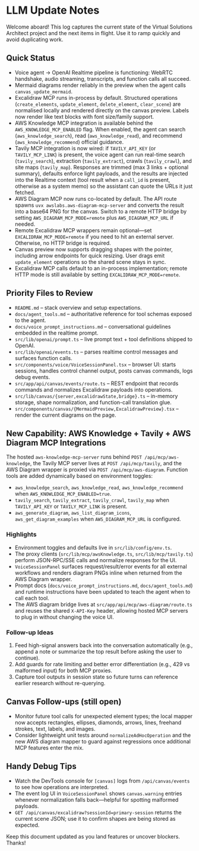 # LLM Update Notes

Welcome aboard! This log captures the current state of the Virtual Solutions Architect project and the next items in flight. Use it to ramp quickly and avoid duplicating work.

## Quick Status
- Voice agent → OpenAI Realtime pipeline is functioning: WebRTC handshake, audio streaming, transcripts, and function calls all succeed.
- Mermaid diagrams render reliably in the preview when the agent calls `canvas_update_mermaid`.
- Excalidraw MCP runs in-process by default. Structured operations (`create_elements`, `update_element`, `delete_element`, `clear_scene`) are normalised locally and rendered directly on the canvas preview. Labels now render like text blocks with font size/family support.
- AWS Knowledge MCP integration is available behind the `AWS_KNOWLEDGE_MCP_ENABLED` flag. When enabled, the agent can search (`aws_knowledge_search`), read (`aws_knowledge_read`), and recommend (`aws_knowledge_recommend`) official guidance.
- Tavily MCP integration is now wired: if `TAVILY_API_KEY` (or `TAVILY_MCP_LINK`) is present, the voice agent can run real-time search (`tavily_search`), extraction (`tavily_extract`), crawls (`tavily_crawl`), and site maps (`tavily_map`). Responses are trimmed (max 3 links + optional summary), defaults enforce light payloads, and the results are injected into the Realtime context (tool result when a `call_id` is present, otherwise as a system memo) so the assistant can quote the URLs it just fetched.
- AWS Diagram MCP now runs co-located by default. The API route spawns `uvx awslabs.aws-diagram-mcp-server` and converts the result into a base64 PNG for the canvas. Switch to a remote HTTP bridge by setting `AWS_DIAGRAM_MCP_MODE=remote` plus `AWS_DIAGRAM_MCP_URL` if needed.
- Remote Excalidraw MCP wrappers remain optional—set `EXCALIDRAW_MCP_MODE=remote` if you need to hit an external server. Otherwise, no HTTP bridge is required.
- Canvas preview now supports dragging shapes with the pointer, including arrow endpoints for quick resizing. User drags emit `update_element` operations so the shared scene stays in sync.
- Excalidraw MCP calls default to an in-process implementation; remote HTTP mode is still available by setting `EXCALIDRAW_MCP_MODE=remote`.

## Priority Files to Review
- `README.md` – stack overview and setup expectations.
- `docs/agent_tools.md` – authoritative reference for tool schemas exposed to the agent.
- `docs/voice_prompt_instructions.md` – conversational guidelines embedded in the realtime prompt.
- `src/lib/openai/prompt.ts` – live prompt text + tool definitions shipped to OpenAI.
- `src/lib/openai/events.ts` – parses realtime control messages and surfaces function calls.
- `src/components/voice/VoiceSessionPanel.tsx` – browser UI: starts sessions, handles control channel output, posts canvas commands, logs debug events.
- `src/app/api/canvas/events/route.ts` – REST endpoint that records commands and normalizes Excalidraw payloads into operations.
- `src/lib/canvas/{server,excalidrawState,bridge}.ts` – in-memory storage, shape normalization, and function-call translation glue.
- `src/components/canvas/{MermaidPreview,ExcalidrawPreview}.tsx` – render the current diagrams on the page.

## New Capability: AWS Knowledge + Tavily + AWS Diagram MCP Integrations
The hosted `aws-knowledge-mcp-server` runs behind `POST /api/mcp/aws-knowledge`, the Tavily MCP server lives at `POST /api/mcp/tavily`, and the AWS Diagram wrapper is proxied via `POST /api/mcp/aws-diagram`. Function tools are added dynamically based on environment toggles:
- `aws_knowledge_search`, `aws_knowledge_read`, `aws_knowledge_recommend` when `AWS_KNOWLEDGE_MCP_ENABLED=true`.
- `tavily_search`, `tavily_extract`, `tavily_crawl`, `tavily_map` when `TAVILY_API_KEY` or `TAVILY_MCP_LINK` is present.
- `aws_generate_diagram`, `aws_list_diagram_icons`, `aws_get_diagram_examples` when `AWS_DIAGRAM_MCP_URL` is configured.

### Highlights
- Environment toggles and defaults live in `src/lib/config/env.ts`.
- The proxy clients (`src/lib/mcp/awsKnowledge.ts`, `src/lib/mcp/tavily.ts`) perform JSON-RPC/SSE calls and normalize responses for the UI.
- `VoiceSessionPanel` surfaces request/result/error events for all external workflows and renders diagram PNGs inline when returned from the AWS Diagram wrapper.
- Prompt docs (`docs/voice_prompt_instructions.md`, `docs/agent_tools.md`) and runtime instructions have been updated to teach the agent when to call each tool.
- The AWS diagram bridge lives at `src/app/api/mcp/aws-diagram/route.ts` and reuses the shared `X-API-Key` header, allowing hosted MCP servers to plug in without changing the voice UI.

### Follow-up Ideas
1. Feed high-signal answers back into the conversation automatically (e.g., append a note or summarize the top result before asking the user to continue).
2. Add guards for rate limiting and better error differentiation (e.g., 429 vs malformed input) for both MCP proxies.
3. Capture tool outputs in session state so future turns can reference earlier research without re-querying.

## Canvas Follow-ups (still open)
- Monitor future tool calls for unexpected element types; the local mapper now accepts rectangles, ellipses, diamonds, arrows, lines, freehand strokes, text, labels, and images.
- Consider lightweight unit tests around `normalizeAdHocOperation` and the new AWS diagram mapper to guard against regressions once additional MCP features enter the mix.

## Handy Debug Tips
- Watch the DevTools console for `[canvas]` logs from `/api/canvas/events` to see how operations are interpreted.
- The event log UI in `VoiceSessionPanel` shows `canvas.warning` entries whenever normalization falls back—helpful for spotting malformed payloads.
- `GET /api/canvas/excalidraw?sessionId=primary-session` returns the current scene JSON; use it to confirm shapes are being stored as expected.

Keep this document updated as you land features or uncover blockers. Thanks!
